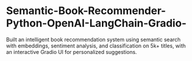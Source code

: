 # Semantic-Book-Recommender-Python-OpenAI-LangChain-Gradio-
Built an intelligent book recommendation system using semantic search with embeddings, sentiment analysis, and classification on 5k+ titles, with an interactive Gradio UI for personalized suggestions.
